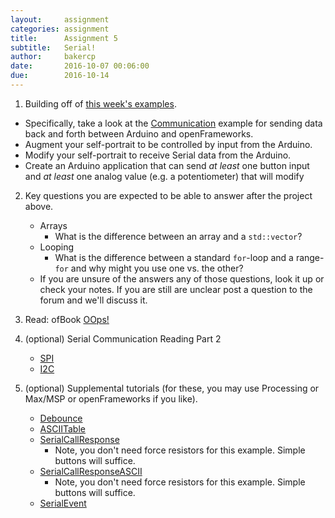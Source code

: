 ```yaml
---
layout:     assignment
categories: assignment
title:      Assignment 5
subtitle:   Serial!
author:     bakercp
date:       2016-10-07 00:06:00
due:        2016-10-14
---
```



1. Building off of [this week's examples](https://github.com/SAIC-ATS/ARTTECH-5010/tree/master/Week_05).
  - Specifically, take a look at the [Communication](https://github.com/SAIC-ATS/ARTTECH-5010/tree/master/Week_05/Communication) example for sending data back and forth between Arduino and openFrameworks. 
  - Augment your self-portrait to be controlled by input from the Arduino.
  - Modify your self-portrait to receive Serial data from the Arduino.
  - Create an Arduino application that can send _at least_ one button input and _at least_ one analog value (e.g. a potentiometer) that will modify

2. Key questions you are expected to be able to answer after the project above.
    - Arrays
        - What is the difference between an array and a `std::vector`?
    - Looping
        - What is the difference between a standard `for`-loop and a range-`for` and why might you use one vs. the other?
    - If you are unsure of the answers any of those questions, look it up or check your notes.  If you are still are unclear post a question to the forum and we'll discuss it.

2. Read: ofBook [OOps!](http://openframeworks.cc/ofBook/chapters/OOPs!.html)

3. (optional) Serial Communication Reading Part 2
    - [SPI](https://learn.sparkfun.com/tutorials/serial-peripheral-interface-spi)
    - [I2C](https://learn.sparkfun.com/tutorials/i2c)

3. (optional) Supplemental tutorials (for these, you may use Processing or Max/MSP or openFrameworks if you like).
    - [Debounce](https://www.arduino.cc/en/Tutorial/Debounce)
    - [ASCIITable](https://www.arduino.cc/en/Tutorial/ASCIITable)
    - [SerialCallResponse](https://www.arduino.cc/en/Tutorial/SerialCallResponse)
        - Note, you don't need force resistors for this example.  Simple buttons will suffice.
    - [SerialCallResponseASCII](https://www.arduino.cc/en/Tutorial/SerialCallResponseASCII)
        - Note, you don't need force resistors for this example.  Simple buttons will suffice.
    - [SerialEvent](https://www.arduino.cc/en/Tutorial/SerialEvent)
